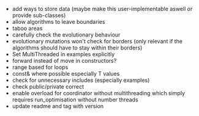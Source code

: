 - add ways to store data (maybe make this user-implementable aswell or provide sub-classes)
- allow algorithms to leave boundaries  
- taboo areas  
- carefully check the evolutionary behaviour  
- evolutionary mutations won't check for borders (only relevant if the algorithms should have to stay within their borders)  
- Set MultiThreaded in examples explicitly
- forward instead of move in constructors?
- range based for loops
- const& where possible especially T values
- check for unnecessary includes (especially examples)
- check public/private correct
- enable overload for coordinator without multithreading which simply requires run_optimisation without number threads
- update readme and tag with version
